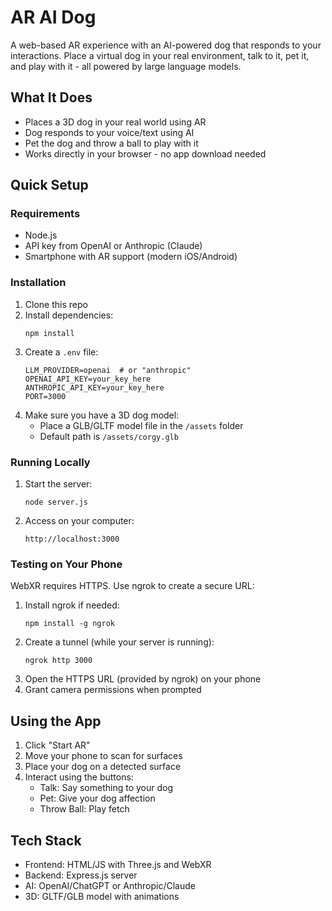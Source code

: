 # AR AI Dog

A web-based AR experience with an AI-powered dog that responds to your interactions. Place a virtual dog in your real environment, talk to it, pet it, and play with it - all powered by large language models.

## What It Does

- Places a 3D dog in your real world using AR
- Dog responds to your voice/text using AI
- Pet the dog and throw a ball to play with it
- Works directly in your browser - no app download needed

## Quick Setup

### Requirements

- Node.js
- API key from OpenAI or Anthropic (Claude)
- Smartphone with AR support (modern iOS/Android)

### Installation

1. Clone this repo
2. Install dependencies:
   ```
   npm install
   ```
3. Create a `.env` file:
   ```
   LLM_PROVIDER=openai  # or "anthropic"
   OPENAI_API_KEY=your_key_here
   ANTHROPIC_API_KEY=your_key_here
   PORT=3000
   ```
4. Make sure you have a 3D dog model:
   - Place a GLB/GLTF model file in the `/assets` folder
   - Default path is `/assets/corgy.glb`

### Running Locally

1. Start the server:
   ```
   node server.js
   ```
2. Access on your computer:
   ```
   http://localhost:3000
   ```

### Testing on Your Phone

WebXR requires HTTPS. Use ngrok to create a secure URL:

1. Install ngrok if needed:
   ```
   npm install -g ngrok
   ```
2. Create a tunnel (while your server is running):
   ```
   ngrok http 3000
   ```
3. Open the HTTPS URL (provided by ngrok) on your phone
4. Grant camera permissions when prompted

## Using the App

1. Click "Start AR"
2. Move your phone to scan for surfaces
3. Place your dog on a detected surface
4. Interact using the buttons:
   - Talk: Say something to your dog
   - Pet: Give your dog affection
   - Throw Ball: Play fetch

## Tech Stack

- Frontend: HTML/JS with Three.js and WebXR
- Backend: Express.js server
- AI: OpenAI/ChatGPT or Anthropic/Claude
- 3D: GLTF/GLB model with animations